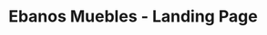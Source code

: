 ---
title: "Ebanos Muebles - Landing Page"
description: "Sitio web con el objetivo de fortalecer la presencia digital de la marca Ebanos Muebles. Incluye secciones optimizadas para captar leads."
technologies: ["Astro", "sentry", "workers",]
github: "https://github.com/tuusuario/ecommerce-app"
demo: "https://mi-ecommerce.vercel.app"
image: "/project.png"
imageAlt: "Vista previa de la landing page de Ebanos Muebles destacando productos de mobiliario elegante"
featured: true
publishDate: 2024-03-15
status: "completed"
order: 2
---